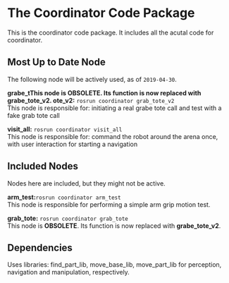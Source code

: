 # The Coordinator Code Package

This is the coordinator code package. It includes all the acutal code for coordinator.

## Most Up to Date Node

The following node will be actively used, as of `2019-04-30`.

**grabe_tThis node is **OBSOLETE**. Its function is now replaced with **grabe_tote_v2**.
ote_v2:** `rosrun coordinator grab_tote_v2`  
This node is responsible for: initiating a real grabe tote call and test with a fake grab tote call

**visit_all:** `rosrun coordinator visit_all`  
This node is responsible for: command the robot around the arena once, with user interaction for starting a navigation

## Included Nodes

Nodes here are included, but they might not be active.

**arm_test:**`rosrun coordinator arm_test`  
This node is responsible for performing a simple arm grip motion test.

**grab_tote:** `rosrun coordinator grab_tote`  
This node is **OBSOLETE**. Its function is now replaced with **grabe_tote_v2**.

## Dependencies

Uses libraries: find_part_lib, move_base_lib, move_part_lib for perception, navigation and manipulation, respectively.
